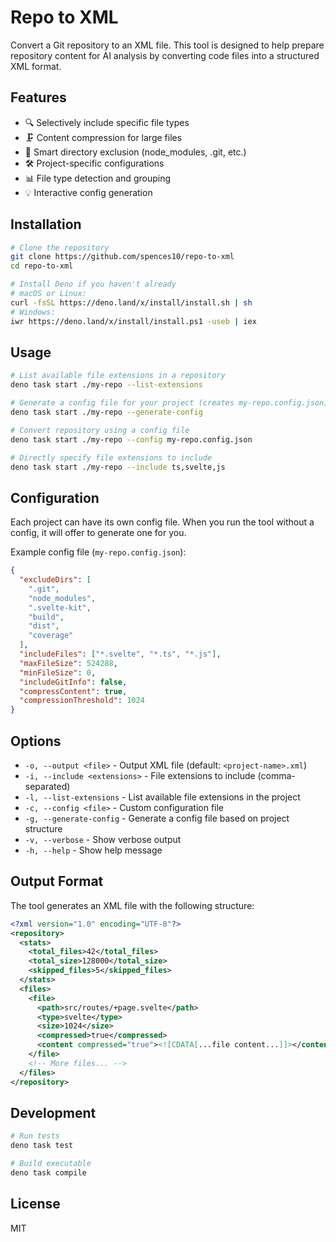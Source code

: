 # Repo to XML

Convert a Git repository to an XML file. This tool is designed to help
prepare repository content for AI analysis by converting code files
into a structured XML format.

## Features

- 🔍 Selectively include specific file types
- 🗜️ Content compression for large files
- 📁 Smart directory exclusion (node_modules, .git, etc.)
- 🛠️ Project-specific configurations
- 📊 File type detection and grouping
- 💡 Interactive config generation

## Installation

```bash
# Clone the repository
git clone https://github.com/spences10/repo-to-xml
cd repo-to-xml

# Install Deno if you haven't already
# macOS or Linux:
curl -fsSL https://deno.land/x/install/install.sh | sh
# Windows:
iwr https://deno.land/x/install/install.ps1 -useb | iex
```

## Usage

```bash
# List available file extensions in a repository
deno task start ./my-repo --list-extensions

# Generate a config file for your project (creates my-repo.config.json)
deno task start ./my-repo --generate-config

# Convert repository using a config file
deno task start ./my-repo --config my-repo.config.json

# Directly specify file extensions to include
deno task start ./my-repo --include ts,svelte,js
```

## Configuration

Each project can have its own config file. When you run the tool
without a config, it will offer to generate one for you.

Example config file (`my-repo.config.json`):

```json
{
  "excludeDirs": [
    ".git",
    "node_modules",
    ".svelte-kit",
    "build",
    "dist",
    "coverage"
  ],
  "includeFiles": ["*.svelte", "*.ts", "*.js"],
  "maxFileSize": 524288,
  "minFileSize": 0,
  "includeGitInfo": false,
  "compressContent": true,
  "compressionThreshold": 1024
}
```

## Options

- `-o, --output <file>` - Output XML file (default:
  `<project-name>.xml`)
- `-i, --include <extensions>` - File extensions to include
  (comma-separated)
- `-l, --list-extensions` - List available file extensions in the
  project
- `-c, --config <file>` - Custom configuration file
- `-g, --generate-config` - Generate a config file based on project
  structure
- `-v, --verbose` - Show verbose output
- `-h, --help` - Show help message

## Output Format

The tool generates an XML file with the following structure:

```xml
<?xml version="1.0" encoding="UTF-8"?>
<repository>
  <stats>
    <total_files>42</total_files>
    <total_size>128000</total_size>
    <skipped_files>5</skipped_files>
  </stats>
  <files>
    <file>
      <path>src/routes/+page.svelte</path>
      <type>svelte</type>
      <size>1024</size>
      <compressed>true</compressed>
      <content compressed="true"><![CDATA[...file content...]]></content>
    </file>
    <!-- More files... -->
  </files>
</repository>
```

## Development

```bash
# Run tests
deno task test

# Build executable
deno task compile
```

## License

MIT
